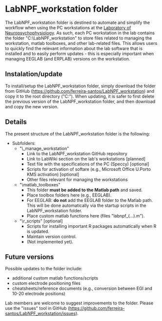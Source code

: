 # LabNPF_workstation folder

The LabNPF_workstation folder is destined to automate and simplify the workflow when using the PC workstations at the [Laboratory of Neuropsychophysiology](https://www.fpce.up.pt/labpsi). As such, each PC workstation in the lab contains the folder "C:\LabNPF_workstation" to store files related to managing the workstation, matlab toolboxes, and other lab-related files. This allows users to quickly find the relevant information about the lab software that is installed and to easily perform updates - this is especially important when managing EEGLAB (and ERPLAB) versions on the workstation.

## Instalation/update
To install/setup the LabNPF_workstation folder, simply download the folder from GitHub (https://github.com/ferreira-santos/LabNPF_workstation) and copy it to the root directory ("C:\").
When updating, it is safer to first delete the previous version of the LabNPF_workstation folder, and then download and copy the new version.

## Details
The present structure of the LabNPF_workstation folder is the following:
- Subfolders:
	- "\\_manage_workstation"
		- Link to the LabNPF_workstation GitHub repository
		- Link to LabWiki section on the lab's workstations [planned]
		- Text file with the specifications of the PC (Speccy) [optional]
		- Scripts for activation of softare (e.g., Microsoft Office U.Porto KMS activation) [optional]
		- Other files relevant for managing the workstations
	- "\matlab_toolboxes"
		- This folder **must be added to the Matlab path** and saved.
		- Place toolbox folders here (e.g., EEGLAB).
		- For EEGLAB: **do not** add the EEGLAB folder to the Matlab path. This will be done automatically via the startup scripts in the LabNPF_workstation folder.
		- Place custom matlab functions here (files "labnpf_(...).m").
	- "\r_scripts" [optional]
		- Scripts for installing important R packages automatically when R is updated.
		- Maintain version control.
		- (Not implemented yet).

## Future versions
Possible updates to the folder include: 
- additional custom matlab functions/scripts
- custom electrode positioning files
- cheatsheets/reference documents (e.g., conversion between EGI and 10-20 electrode positions)

Lab members are welcome to suggest improvements to the folder. Please use the "issues" tool in GitHub (https://github.com/ferreira-santos/LabNPF_workstation/issues).
